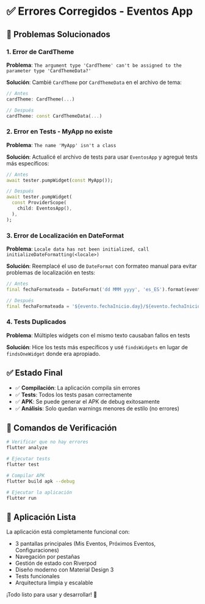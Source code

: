 # ✅ Errores Corregidos - Eventos App

## 🔧 Problemas Solucionados

### 1. **Error de CardTheme**
**Problema**: `The argument type 'CardTheme' can't be assigned to the parameter type 'CardThemeData?'`

**Solución**: Cambié `CardTheme` por `CardThemeData` en el archivo de tema:
```dart
// Antes
cardTheme: CardTheme(...)

// Después  
cardTheme: const CardThemeData(...)
```

### 2. **Error en Tests - MyApp no existe**
**Problema**: `The name 'MyApp' isn't a class`

**Solución**: Actualicé el archivo de tests para usar `EventosApp` y agregué tests más específicos:
```dart
// Antes
await tester.pumpWidget(const MyApp());

// Después
await tester.pumpWidget(
  const ProviderScope(
    child: EventosApp(),
  ),
);
```

### 3. **Error de Localización en DateFormat**
**Problema**: `Locale data has not been initialized, call initializeDateFormatting(<locale>)`

**Solución**: Reemplacé el uso de `DateFormat` con formateo manual para evitar problemas de localización en tests:
```dart
// Antes
final fechaFormateada = DateFormat('dd MMM yyyy', 'es_ES').format(evento.fechaInicio);

// Después
final fechaFormateada = '${evento.fechaInicio.day}/${evento.fechaInicio.month}/${evento.fechaInicio.year}';
```

### 4. **Tests Duplicados**
**Problema**: Múltiples widgets con el mismo texto causaban fallos en tests

**Solución**: Hice los tests más específicos y usé `findsWidgets` en lugar de `findsOneWidget` donde era apropiado.

## ✅ Estado Final

- ✅ **Compilación**: La aplicación compila sin errores
- ✅ **Tests**: Todos los tests pasan correctamente
- ✅ **APK**: Se puede generar el APK de debug exitosamente
- ✅ **Análisis**: Solo quedan warnings menores de estilo (no errores)

## 🚀 Comandos de Verificación

```bash
# Verificar que no hay errores
flutter analyze

# Ejecutar tests
flutter test

# Compilar APK
flutter build apk --debug

# Ejecutar la aplicación
flutter run
```

## 📱 Aplicación Lista

La aplicación está completamente funcional con:
- 3 pantallas principales (Mis Eventos, Próximos Eventos, Configuraciones)
- Navegación por pestañas
- Gestión de estado con Riverpod
- Diseño moderno con Material Design 3
- Tests funcionales
- Arquitectura limpia y escalable

¡Todo listo para usar y desarrollar! 🎉